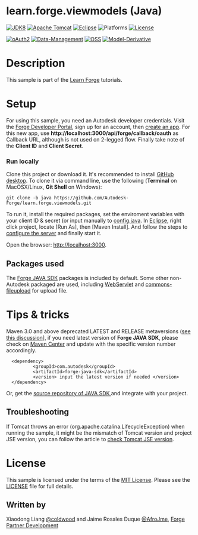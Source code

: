 # learn.forge.viewmodels (Java)

[![JDK8](https://img.shields.io/badge/JDK-8-green.svg)](http://www.oracle.com/technetwork/java/javase/downloads/jdk8-downloads-2133151.html) 
[![Apache Tomcat](https://img.shields.io/badge/Tomcat-9.0-yellow.svg)](https://tomcat.apache.org/download-90.cgi)
[![Eclipse](https://img.shields.io/badge/Eclipse-Oxygen-orange.svg)](http://www.eclipse.org/downloads/packages/eclipse-ide-java-ee-developers/oxygen3) 
![Platforms](https://img.shields.io/badge/platform-windows%20%7C%20osx%20%7C%20linux-lightgray.svg)
[![License](http://img.shields.io/:license-mit-blue.svg)](http://opensource.org/licenses/MIT)

[![oAuth2](https://img.shields.io/badge/oAuth2-v1-green.svg)](http://developer.autodesk.com/)
[![Data-Management](https://img.shields.io/badge/Data%20Management-v1-green.svg)](http://developer.autodesk.com/)
[![OSS](https://img.shields.io/badge/OSS-v2-green.svg)](http://developer.autodesk.com/)
[![Model-Derivative](https://img.shields.io/badge/Model%20Derivative-v2-green.svg)](http://developer.autodesk.com/)

# Description

This sample is part of the [Learn Forge](http://learnforge.autodesk.io) tutorials.

# Setup

For using this sample, you need an Autodesk developer credentials. Visit the [Forge Developer Portal](https://developer.autodesk.com), sign up for an account, then [create an app](https://developer.autodesk.com/myapps/create). For this new app, use **http://localhost:3000/api/forge/callback/oauth** as Callback URL, although is not used on 2-legged flow. Finally take note of the **Client ID** and **Client Secret**.

### Run locally

Clone this project or download it. It's recommended to install [GitHub desktop](https://desktop.github.com/). To clone it via command line, use the following (**Terminal** on MacOSX/Linux, **Git Shell** on Windows):

    git clone -b java https://github.com/Autodesk-Forge/learn.forge.viewmodels.git

To run it, install the required packages, set the enviroment variables with your client ID & secret (or input manually to [config.java](/src/main/java/config.java). In [Eclipse](http://www.eclipse.org/downloads/packages/eclipse-ide-java-ee-developers/oxygen3), right click project, locate [Run As], then [Maven Install]. And follow the steps to [configure the server](http://learnforge.autodesk.io/#/environment/rundebug/java) and finally start it. 

Open the browser: [http://localhost:3000](http://localhost:3000).

## Packages used

The [Forge JAVA SDK](https://search.maven.org/search?q=a:forge-java-sdk) packages is included by default. Some other non-Autodesk packaged are used, including [WebServlet](https://docs.oracle.com/javaee/6/api/javax/servlet/annotation/WebServlet.html) and [commons-fileupload](https://mvnrepository.com/artifact/commons-fileupload/commons-fileupload/1.3) for upload file.

# Tips & tricks
Maven 3.0 and above deprecated LATEST and RELEASE metaversions ([see this discussion](https://stackoverflow.com/questions/30571/how-do-i-tell-maven-to-use-the-latest-version-of-a-dependency)], if you need latest version of **Forge JAVA SDK**, please check on [Maven Center](https://search.maven.org/search?q=a:forge-java-sdk) and update with the specific version number accordingly. 
  ```
    <dependency>
            <groupId>com.autodesk</groupId>
            <artifactId>forge-java-sdk</artifactId> 
            <version> input the latest version if needed </version>
    </dependency>
  ```
Or, get the [source repository of JAVA SDK ](https://github.com/Autodesk-Forge/forge-api-java-client) and integrate with your project.

## Troubleshooting

If Tomcat throws an error (org.apache.catalina.LifecycleException) when running the sample, it might be the mismatch of Tomcat version and project JSE version, you can follow the article to [check Tomcat JSE version](http://www.codejava.net/ides/eclipse/how-to-change-java-runtime-environment-for-tomcat-in-eclipse).  

# License

This sample is licensed under the terms of the [MIT License](http://opensource.org/licenses/MIT).
Please see the [LICENSE](LICENSE) file for full details.

## Written by

Xiaodong Liang [@coldwood](https://twitter.com/coldwood) and Jaime Rosales Duque [@AfroJme](https://twitter.com/AfroJme), [Forge Partner Development](http://forge.autodesk.com)